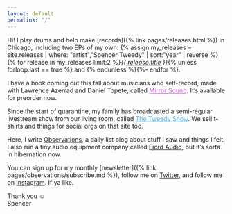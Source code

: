 ```yaml
---
layout: default
permalink: "/"
---
```


Hi! I play drums and help make [records]({% link pages/releases.html %}) in Chicago, including two EPs of my own: {% assign my_releases = site.releases | where: "artist","Spencer Tweedy" | sort:"year" | reverse %}{% for release in my_releases limit:2 %}<span><a href="{{ release.listen }}" style="color:{{ release.color }};"><em>{{ release.title }}</em></a></span>{% unless forloop.last == true %} and {% endunless %}{%- endfor %}.

I have a book coming out this fall about musicians who self-record, made with Lawrence Azerrad and Daniel Topete, called <a href="https://mirrorsoundbook.com/" style="color: hsl(295, 59%, 60%);">Mirror Sound</a>. It’s available for preorder now.

Since the start of quarantine, my family has broadcasted a semi-regular livestream show from our living room, called <a href="https://thetweedyshow.com/" style="color: rgb(75,173,233);">The Tweedy Show</a>. We sell t-shirts and things for social orgs on that site too.

Here, I write <a href="{% link pages/observations/index.html %}" class="with-icon observations-link">Observations</a>, a daily list blog about stuff I saw and things I felt. I also run a tiny audio equipment company called <a href="https://fjordaudio.com/" class="with-icon fjord-link">Fjord Audio</a>, but it’s sorta in hibernation now.

You can sign up for my monthly [newsletter]({% link pages/observations/subscribe.md %}), follow me on <a href="https://twitter.com/{{ site.twitter }}">Twitter</a>, and follow me on <a href="https://instagram.com/{{ site.instagram }}">Instagram</a>. If ya like.

Thank you ☺&#xFE0E;  
Spencer
